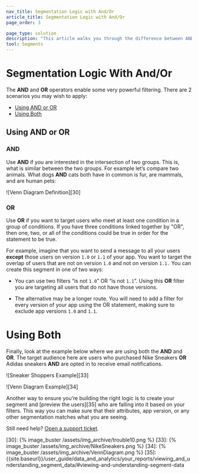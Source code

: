 ```yaml
---
nav_title: Segmentation Logic with And/Or
article_title: Segmentation Logic with And/Or
page_order: 3

page_type: solution
description: "This article walks you through the difference between AND and OR operators, and how you can use them to build powerful segments."
tool: Segments
---
```


# Segmentation Logic With And/Or

The **AND** and **OR** operators enable some very powerful filtering. There are 2 scenarios you may wish to apply:
* [Using AND or OR](#using-and-or-or)
* [Using Both](#using-both)

## Using AND or OR

### AND

Use **AND** if you are interested in the intersection of two groups. This is, what is similar between the two groups. For example let’s compare two animals. What dogs **AND** cats both have in common is fur, are mammals, and are human pets:

![Venn Diagram Definition][30]

### OR

Use **OR** if you want to target users who meet at least one condition in a group of conditions. If you have three conditions linked together by "OR", then one, two, or all of the conditions could be true in order for the statement to be true.

For example, imagine that you want to send a message to all your users __except__ those users on version `1.0` or `1.1` of your app. You want to target the overlap of users that are not on version `1.0` and not on version `1.1.` You can create this segment in one of two ways:

    
* You can use two filters “is not `1.0`” OR “is not `1.1`”. Using this **OR** filter you are targeting all users that do not have those versions.
	
* The alternative may be a longer route. You will need to add a filter for every version of your app using the OR statement, making sure to exclude app versions `1.0` and `1.1`.


# Using Both

Finally, look at the example below where we are using both the **AND** and **OR**. The target audience here are users who purchased Nike Sneakers **OR** Adidas sneakers **AND** are opted in to receive email notifications.

![Sneaker Shoppers Example][33]

![Venn Diagram Example][34]

Another way to ensure you’re building the right logic is to create your segment and [preview the users][35] who are falling into it based on your filters. This way you can make sure that their attributes, app version, or any other segmentation matches what you are seeing.

Still need help? [Open a support ticket]({{site.baseurl}}/support_contact/).

[30]: {% image_buster /assets/img_archive/trouble10.png %}
[33]: {% image_buster /assets/img_archive/NikeSneakers.png %}
[34]: {% image_buster /assets/img_archive/VennDiagram.png %}
[35]: {{site.baseurl}}/user_guide/data_and_analytics/your_reports/viewing_and_understanding_segment_data/#viewing-and-understanding-segment-data

